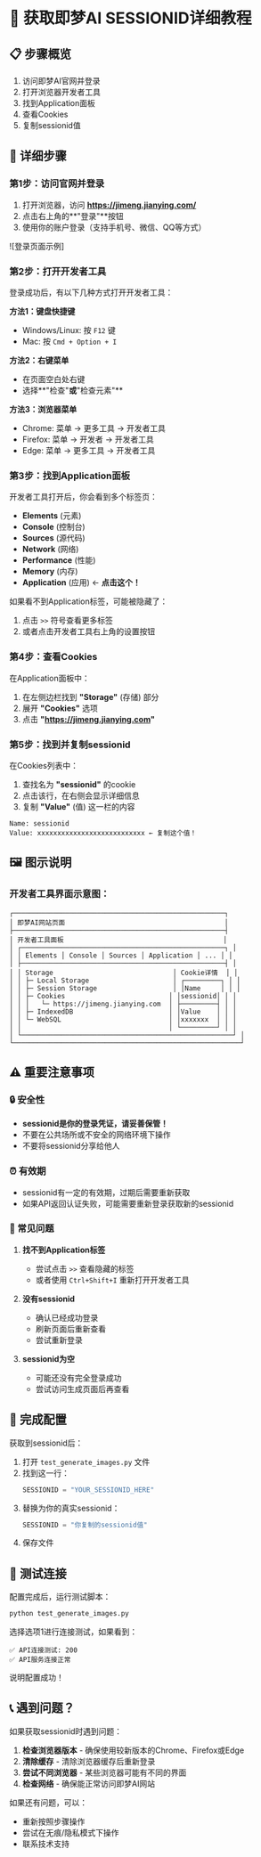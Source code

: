 # 🔐 获取即梦AI SESSIONID详细教程

## 📋 步骤概览
1. 访问即梦AI官网并登录
2. 打开浏览器开发者工具
3. 找到Application面板
4. 查看Cookies
5. 复制sessionid值

## 🚀 详细步骤

### 第1步：访问官网并登录
1. 打开浏览器，访问 **https://jimeng.jianying.com/**
2. 点击右上角的**"登录"**按钮
3. 使用你的账户登录（支持手机号、微信、QQ等方式）

![登录页面示例]

### 第2步：打开开发者工具
登录成功后，有以下几种方式打开开发者工具：

**方法1：键盘快捷键**
- Windows/Linux: 按 `F12` 键
- Mac: 按 `Cmd + Option + I`

**方法2：右键菜单**
- 在页面空白处右键
- 选择**"检查"**或**"检查元素"**

**方法3：浏览器菜单**
- Chrome: 菜单 → 更多工具 → 开发者工具
- Firefox: 菜单 → 开发者 → 开发者工具
- Edge: 菜单 → 更多工具 → 开发者工具

### 第3步：找到Application面板
开发者工具打开后，你会看到多个标签页：
- **Elements** (元素)
- **Console** (控制台) 
- **Sources** (源代码)
- **Network** (网络)
- **Performance** (性能)
- **Memory** (内存)
- **Application** (应用) ← **点击这个！**

如果看不到Application标签，可能被隐藏了：
1. 点击 `>>` 符号查看更多标签
2. 或者点击开发者工具右上角的设置按钮

### 第4步：查看Cookies
在Application面板中：

1. 在左侧边栏找到 **"Storage"** (存储) 部分
2. 展开 **"Cookies"** 选项
3. 点击 **"https://jimeng.jianying.com"**

### 第5步：找到并复制sessionid
在Cookies列表中：

1. 查找名为 **"sessionid"** 的cookie
2. 点击该行，在右侧会显示详细信息
3. 复制 **"Value"** (值) 这一栏的内容

```
Name: sessionid
Value: xxxxxxxxxxxxxxxxxxxxxxxxxxx ← 复制这个值！
```

## 🖼️ 图示说明

### 开发者工具界面示意图：
```
┌─────────────────────────────────────────────────────┐
│ 即梦AI网站页面                                        │
├─────────────────────────────────────────────────────┤
│ 开发者工具面板                                        │
│ ┌───────────────────────────────────────────────────┐ │
│ │ Elements │ Console │ Sources │ Application │ ... │ │
│ ├───────────────────────────────────────────────────┤ │
│ │ Storage                              │ Cookie详情  │ │
│ │ ├─ Local Storage                     │ ┌─────────┐ │ │
│ │ ├─ Session Storage                   │ │Name     │ │ │
│ │ ├─ Cookies                          │ │sessionid│ │ │
│ │ │   └─ https://jimeng.jianying.com  │ ├─────────┤ │ │
│ │ ├─ IndexedDB                        │ │Value    │ │ │
│ │ └─ WebSQL                           │ │xxxxxxx  │ │ │
│ │                                     │ └─────────┘ │ │
│ └─────────────────────────────────────────────────────┘ │
└─────────────────────────────────────────────────────────┘
```

## ⚠️ 重要注意事项

### 🔒 安全性
- **sessionid是你的登录凭证，请妥善保管！**
- 不要在公共场所或不安全的网络环境下操作
- 不要将sessionid分享给他人

### ⏰ 有效期
- sessionid有一定的有效期，过期后需要重新获取
- 如果API返回认证失败，可能需要重新登录获取新的sessionid

### 🔄 常见问题
1. **找不到Application标签**
   - 尝试点击 `>>` 查看隐藏的标签
   - 或者使用 `Ctrl+Shift+I` 重新打开开发者工具

2. **没有sessionid**
   - 确认已经成功登录
   - 刷新页面后重新查看
   - 尝试重新登录

3. **sessionid为空**
   - 可能还没有完全登录成功
   - 尝试访问生成页面后再查看

## 🎯 完成配置

获取到sessionid后：

1. 打开 `test_generate_images.py` 文件
2. 找到这一行：
   ```python
   SESSIONID = "YOUR_SESSIONID_HERE"
   ```
3. 替换为你的真实sessionid：
   ```python
   SESSIONID = "你复制的sessionid值"
   ```
4. 保存文件

## 🚀 测试连接

配置完成后，运行测试脚本：
```bash
python test_generate_images.py
```

选择选项1进行连接测试，如果看到：
```
✅ API连接测试: 200
✅ API服务连接正常
```

说明配置成功！

## 📞 遇到问题？

如果获取sessionid时遇到问题：

1. **检查浏览器版本** - 确保使用较新版本的Chrome、Firefox或Edge
2. **清除缓存** - 清除浏览器缓存后重新登录
3. **尝试不同浏览器** - 某些浏览器可能有不同的界面
4. **检查网络** - 确保能正常访问即梦AI网站

如果还有问题，可以：
- 重新按照步骤操作
- 尝试在无痕/隐私模式下操作
- 联系技术支持
